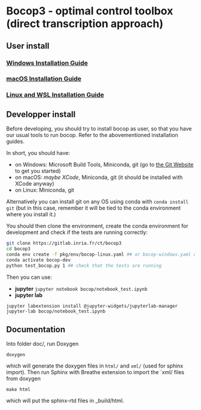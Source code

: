 # Bocop3 - optimal control toolbox (direct transcription approach)
 
## User install

### [Windows Installation Guide](./bocop/README_WINDOWS.md)

### [macOS Installation Guide](./bocop/README_MACOS.md)

### [Linux and WSL Installation Guide](./bocop/README_LINUX.md)


## Developper install

Before developing, you should try to install bocop as user, so that you have our usual tools to run bocop. Refer to the abovementioned installation guides.

In short, you should have:
- on Windows: Microsoft Build Tools, Miniconda, git (go to [the Git Website](https://git-scm.com) to get you started)
- on macOS: *maybe XCode*, Miniconda, git (it should be installed with XCode anyway)
- on Linux: Miniconda, git

Alternatively you can install git on any OS using conda with `conda install git` (but in this case, remember it will be tied to the conda environment where you install it.)

You should then clone the environment, create the conda environment for development and check if the tests are running correctly:

```bash
git clone https://gitlab.inria.fr/ct/bocop3
cd bocop3
conda env create -f pkg/env/bocop-linux.yaml ## or bocop-windows.yaml or bocop-macos.yaml
conda activate bocop-dev
python test_bocop.py 1 ## check that the tests are running
```

Then you can use:

 - **jupyter** `jupyter notebook bocop/notebook_test.ipynb`
 - **jupyter lab**
  ```
  jupyter labextension install @jupyter-widgets/jupyterlab-manager
  jupyter-lab bocop/notebook_test.ipynb
  ```

## Documentation
Into folder doc/, run Doxygen
```
doxygen

```
which will generate the doxygen files in `html/` and `xml/` (used for sphinx import).
Then run Sphinx with Breathe extension to import the `xml/ files from doxygen
```
make html
```
which will put the sphinx-rtd files in _build/html.
